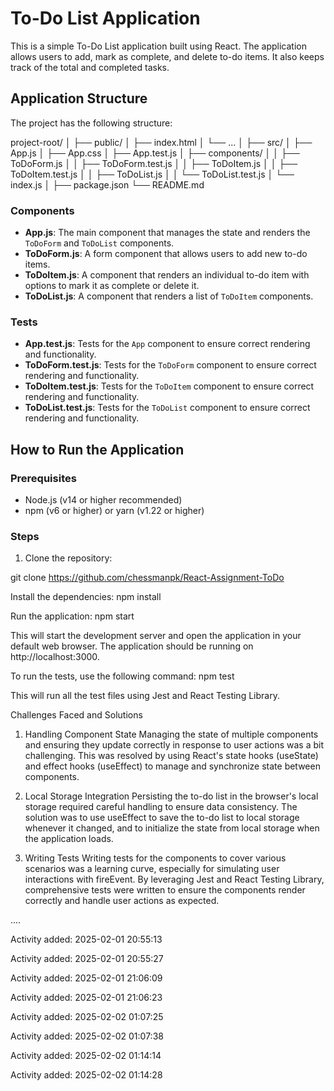 # To-Do List Application

This is a simple To-Do List application built using React. The application allows users to add, mark as complete, and delete to-do items. It also keeps track of the total and completed tasks.

## Application Structure

The project has the following structure:

project-root/
│
├── public/
│ ├── index.html
│ └── ...
│
├── src/
│ ├── App.js
│ ├── App.css
│ ├── App.test.js
│ ├── components/
│ │ ├── ToDoForm.js
│ │ ├── ToDoForm.test.js
│ │ ├── ToDoItem.js
│ │ ├── ToDoItem.test.js
│ │ ├── ToDoList.js
│ │ └── ToDoList.test.js
│ └── index.js
│
├── package.json
└── README.md


### Components

- **App.js**: The main component that manages the state and renders the `ToDoForm` and `ToDoList` components.
- **ToDoForm.js**: A form component that allows users to add new to-do items.
- **ToDoItem.js**: A component that renders an individual to-do item with options to mark it as complete or delete it.
- **ToDoList.js**: A component that renders a list of `ToDoItem` components.

### Tests

- **App.test.js**: Tests for the `App` component to ensure correct rendering and functionality.
- **ToDoForm.test.js**: Tests for the `ToDoForm` component to ensure correct rendering and functionality.
- **ToDoItem.test.js**: Tests for the `ToDoItem` component to ensure correct rendering and functionality.
- **ToDoList.test.js**: Tests for the `ToDoList` component to ensure correct rendering and functionality.

## How to Run the Application

### Prerequisites

- Node.js (v14 or higher recommended)
- npm (v6 or higher) or yarn (v1.22 or higher)

### Steps

1. Clone the repository:

git clone https://github.com/chessmanpk/React-Assignment-ToDo


Install the dependencies:
npm install

Run the application:
npm start

This will start the development server and open the application in your default web browser. The application should be running on http://localhost:3000.

To run the tests, use the following command:
npm test

This will run all the test files using Jest and React Testing Library.



Challenges Faced and Solutions

1. Handling Component State
Managing the state of multiple components and ensuring they update correctly in response to user actions was a bit challenging. This was resolved by using React's state hooks (useState) and effect hooks (useEffect) to manage and synchronize state between components.

2. Local Storage Integration
Persisting the to-do list in the browser's local storage required careful handling to ensure data consistency. The solution was to use useEffect to save the to-do list to local storage whenever it changed, and to initialize the state from local storage when the application loads.

3. Writing Tests
Writing tests for the components to cover various scenarios was a learning curve, especially for simulating user interactions with fireEvent. By leveraging Jest and React Testing Library, comprehensive tests were written to ensure the components render correctly and handle user actions as expected.

....

Activity added: 2025-02-01 20:55:13

Activity added: 2025-02-01 20:55:27

Activity added: 2025-02-01 21:06:09

Activity added: 2025-02-01 21:06:23

Activity added: 2025-02-02 01:07:25

Activity added: 2025-02-02 01:07:38

Activity added: 2025-02-02 01:14:14

Activity added: 2025-02-02 01:14:28

